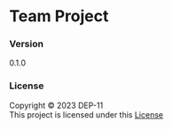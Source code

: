 # Team Project

### Version
0.1.0

### License
Copyright &copy; 2023 DEP-11 <br>
This project is licensed under this [License](License.txt)